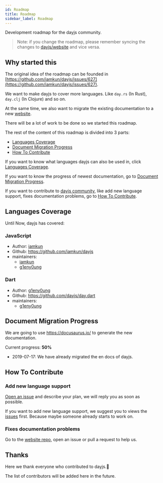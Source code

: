 ```yaml
---
id: Roadmap
title: Roadmap
sidebar_label: Roadmap
---
```


Development roadmap for the dayjs community.

> Note: if you change the roadmap, please remember syncing the changes to [dayjs/website](https://github.com/dayjs/website) and vice versa.

## Why started this

The original idea of the roadmap can be founded in [https://github.com/iamkun/dayjs/issues/627](https://github.com/iamkun/dayjs/issues/627).

We want to make dayjs to cover more languages. Like `day.rs` (In Rust), `day.clj` (In Clojure) and so on.

At the same time, we also want to migrate the existing documentation to a new [website](https://dayjs.github.io/website).

There will be a lot of work to be done so we started this roadmap.

The rest of the content of this roadmap is divided into 3 parts:

- [Languages Coverage](#languages-coverage)
- [Document Migration Progress](#document-migration-progress)
- [How To Contribute](#how-to-contribute)

If you want to know what languages dayjs can also be used in, click [Languages Coverage](#languages-coverage).

If you want to know the progress of newest documentation, go to [Document Migration Progress](#document-migration-progress).

If you want to contribute to [dayjs community](https://github.com/dayjs), like add new language support, fixes documentation problems, go to [How To Contribute](#how-to-contribute).

## Languages Coverage

Until Now, dayjs has covered:

### JavaScript

- Author: [iamkun](https://github.com/iamkun)
- Github: https://github.com/iamkun/dayjs
- maintainers:
  - [iamkun](https://github.com/iamkun)
  - [g1eny0ung](https://github.com/g1eny0ung)

### Dart

- Author: [g1eny0ung](https://github.com/g1eny0ung)
- Github: https://github.com/dayjs/day.dart
- maintainers:
  - [g1eny0ung](https://github.com/g1eny0ung)

## Document Migration Progress

We are going to use https://docusaurus.io/ to generate the new documentation.

Current progress: **50%**

- 2019-07-17: We have already migrated the en docs of dayjs.

## How To Contribute

### Add new language support

[Open an issue](https://github.com/dayjs/roadmap/issues/new) and describe your plan, we will reply you as soon as possible.

If you want to add new language support, we suggest you to views the [issues](https://github.com/dayjs/roadmap/issues) first. Because maybe someone already starts to work on.

### Fixes documentation problems

Go to the [website repo](https://github.com/dayjs/website), open an issue or pull a request to help us. 

## Thanks

Here we thank everyone who contributed to dayjs.👏

The list of contributors will be added here in the future.
